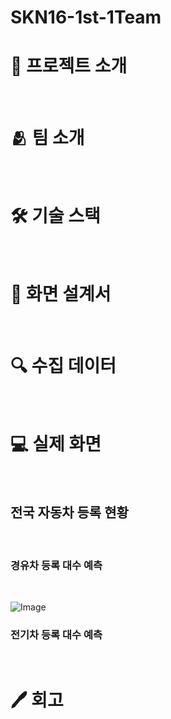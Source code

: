 # SKN16-1st-1Team

# 📌 프로젝트 소개
<br>

# 🫂 팀 소개
<br>


# 🛠 기술 스택
<br>


# 📄 화면 설계서
<br>


# 🔍 수집 데이터
<br>

# 💻 실제 화면
<br>

## 전국 자동차 등록 현황
<br>

### 경유차 등록 대수 예측
<br>

![Image](https://github.com/user-attachments/assets/9880d299-e50c-40b8-9aba-6bde63e66bde)

### 전기차 등록 대수 예측
<br>




# 🖊 회고
<br>

